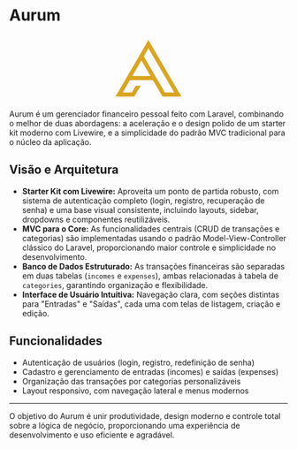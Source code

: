 # Aurum

<p align="center">
  <svg xmlns="http://www.w3.org/2000/svg" xmlns:xlink="http://www.w3.org/1999/xlink" width="120" viewBox="0 0 375 375" height="120"><defs><clipPath id="065c5c180c"><path d="M 15.027344 323.660156 L 107.417969 323.660156 L 107.417969 348.082031 L 15.027344 348.082031 Z M 15.027344 323.660156 "/></clipPath><clipPath id="6320d159a6"><path d="M 80.234375 230.859375 L 214.796875 230.859375 L 214.796875 255.28125 L 80.234375 255.28125 Z M 80.234375 230.859375 "/></clipPath><clipPath id="3e42c942c9"><path d="M 138 116 L 288 116 L 288 349 L 138 349 Z M 138 116 "/></clipPath><clipPath id="3b70d0a210"><path d="M 159.34375 116.550781 L 287.578125 335.75 L 266.5 348.082031 L 138.265625 128.882812 Z M 159.34375 116.550781 "/></clipPath><clipPath id="d172216392"><path d="M 173 39 L 368 39 L 368 349 L 173 349 Z M 173 39 "/></clipPath><clipPath id="41e65da513"><path d="M 194.101562 39.300781 L 367.527344 335.753906 L 346.445312 348.085938 L 173.019531 51.632812 Z M 194.101562 39.300781 "/></clipPath><clipPath id="d4ab913ff7"><path d="M 7 39 L 202 39 L 202 349 L 7 349 Z M 7 39 "/></clipPath><clipPath id="e81f8d8275"><path d="M 7.136719 335.785156 L 179.925781 39.296875 L 201.027344 51.59375 L 28.238281 348.082031 Z M 7.136719 335.785156 "/></clipPath><clipPath id="bfe639034f"><path d="M 86 285 L 137 285 L 137 349 L 86 349 Z M 86 285 "/></clipPath><clipPath id="684be739b8"><path d="M 86.128906 335.785156 L 115.457031 285.460938 L 136.554688 297.757812 L 107.230469 348.082031 Z M 86.128906 335.785156 "/></clipPath><clipPath id="7e802de424"><path d="M 266.488281 323.660156 L 360.109375 323.660156 L 360.109375 348.082031 L 266.488281 348.082031 Z M 266.488281 323.660156 "/></clipPath><clipPath id="006112f1cb"><path d="M 173.847656 26.917969 L 199.9375 26.917969 L 199.9375 49.710938 L 173.847656 49.710938 Z M 173.847656 26.917969 "/></clipPath><clipPath id="c6c96422b9"><path d="M 186.875 26.917969 L 199.898438 49.710938 L 173.847656 49.710938 Z M 186.875 26.917969 "/></clipPath><clipPath id="4918806a74"><path d="M 115.328125 285.460938 L 144.980469 285.460938 L 144.980469 308.257812 L 115.328125 308.257812 Z M 115.328125 285.460938 "/></clipPath><clipPath id="0e7dc6c524"><path d="M 130.1875 308.257812 L 115.398438 285.460938 L 144.980469 285.460938 Z M 130.1875 308.257812 "/></clipPath><clipPath id="f0259e690e"><path d="M 0 324.476562 L 27.574219 324.476562 L 27.574219 348.082031 L 0 348.082031 Z M 0 324.476562 "/></clipPath><clipPath id="18d0c4f7cf"><path d="M 13.757812 324.476562 L 27.515625 348.082031 L 0 348.082031 Z M 13.757812 324.476562 "/></clipPath><clipPath id="3abf9bec99"><path d="M 346.019531 324.066406 L 375 324.066406 L 375 348.082031 L 346.019531 348.082031 Z M 346.019531 324.066406 "/></clipPath><clipPath id="cfaa177e62"><path d="M 360.507812 324.066406 L 375 348.082031 L 346.019531 348.082031 Z M 360.507812 324.066406 "/></clipPath></defs><g id="64b6030ef6"><g clip-rule="nonzero" clip-path="url(#065c5c180c)"><path style=" stroke:none;fill-rule:nonzero;fill:#daa520;fill-opacity:1;" d="M 15.027344 323.660156 L 107.371094 323.660156 L 107.371094 348.082031 L 15.027344 348.082031 Z M 15.027344 323.660156 "/></g><g clip-rule="nonzero" clip-path="url(#6320d159a6)"><path style=" stroke:none;fill-rule:nonzero;fill:#daa520;fill-opacity:1;" d="M 80.234375 230.859375 L 214.839844 230.859375 L 214.839844 255.28125 L 80.234375 255.28125 Z M 80.234375 230.859375 "/></g><g clip-rule="nonzero" clip-path="url(#3e42c942c9)"><g clip-rule="nonzero" clip-path="url(#3b70d0a210)"><path style=" stroke:none;fill-rule:nonzero;fill:#daa520;fill-opacity:1;" d="M 159.34375 116.550781 L 287.574219 335.746094 L 266.496094 348.078125 L 138.265625 128.882812 Z M 159.34375 116.550781 "/></g></g><g clip-rule="nonzero" clip-path="url(#d172216392)"><g clip-rule="nonzero" clip-path="url(#41e65da513)"><path style=" stroke:none;fill-rule:nonzero;fill:#daa520;fill-opacity:1;" d="M 194.101562 39.300781 L 367.515625 335.734375 L 346.4375 348.066406 L 173.019531 51.632812 Z M 194.101562 39.300781 "/></g></g><g clip-rule="nonzero" clip-path="url(#d4ab913ff7)"><g clip-rule="nonzero" clip-path="url(#e81f8d8275)"><path style=" stroke:none;fill-rule:nonzero;fill:#daa520;fill-opacity:1;" d="M 7.136719 335.785156 L 179.917969 39.308594 L 201.019531 51.605469 L 28.238281 348.082031 Z M 7.136719 335.785156 "/></g></g><g clip-rule="nonzero" clip-path="url(#bfe639034f)"><g clip-rule="nonzero" clip-path="url(#684be739b8)"><path style=" stroke:none;fill-rule:nonzero;fill:#daa520;fill-opacity:1;" d="M 86.128906 335.785156 L 115.476562 285.421875 L 136.578125 297.71875 L 107.230469 348.082031 Z M 86.128906 335.785156 "/></g></g><g clip-rule="nonzero" clip-path="url(#7e802de424)"><path style=" stroke:none;fill-rule:nonzero;fill:#daa520;fill-opacity:1;" d="M 266.488281 323.660156 L 360.074219 323.660156 L 360.074219 348.082031 L 266.488281 348.082031 Z M 266.488281 323.660156 "/></g><g clip-rule="nonzero" clip-path="url(#006112f1cb)"><g clip-rule="nonzero" clip-path="url(#c6c96422b9)"><path style=" stroke:none;fill-rule:nonzero;fill:#daa520;fill-opacity:1;" d="M 173.847656 26.917969 L 199.9375 26.917969 L 199.9375 49.710938 L 173.847656 49.710938 Z M 173.847656 26.917969 "/></g></g><g clip-rule="nonzero" clip-path="url(#4918806a74)"><g clip-rule="nonzero" clip-path="url(#0e7dc6c524)"><path style=" stroke:none;fill-rule:nonzero;fill:#daa520;fill-opacity:1;" d="M 144.980469 308.257812 L 115.417969 308.257812 L 115.417969 285.460938 L 144.980469 285.460938 Z M 144.980469 308.257812 "/></g></g><g clip-rule="nonzero" clip-path="url(#f0259e690e)"><g clip-rule="nonzero" clip-path="url(#18d0c4f7cf)"><path style=" stroke:none;fill-rule:nonzero;fill:#daa520;fill-opacity:1;" d="M 0 324.476562 L 27.480469 324.476562 L 27.480469 348.082031 L 0 348.082031 Z M 0 324.476562 "/></g></g><g clip-rule="nonzero" clip-path="url(#3abf9bec99)"><g clip-rule="nonzero" clip-path="url(#cfaa177e62)"><path style=" stroke:none;fill-rule:nonzero;fill:#daa520;fill-opacity:1;" d="M 346.019531 324.066406 L 375.003906 324.066406 L 375.003906 348.082031 L 346.019531 348.082031 Z M 346.019531 324.066406 "/></g></g></g></svg>
</p>

Aurum é um gerenciador financeiro pessoal feito com Laravel, combinando o melhor de duas abordagens: a aceleração e o design polido de um starter kit moderno com Livewire, e a simplicidade do padrão MVC tradicional para o núcleo da aplicação.

## Visão e Arquitetura

- **Starter Kit com Livewire:** Aproveita um ponto de partida robusto, com sistema de autenticação completo (login, registro, recuperação de senha) e uma base visual consistente, incluindo layouts, sidebar, dropdowns e componentes reutilizáveis.
- **MVC para o Core:** As funcionalidades centrais (CRUD de transações e categorias) são implementadas usando o padrão Model-View-Controller clássico do Laravel, proporcionando maior controle e simplicidade no desenvolvimento.
- **Banco de Dados Estruturado:** As transações financeiras são separadas em duas tabelas (`incomes` e `expenses`), ambas relacionadas à tabela de `categories`, garantindo organização e flexibilidade.
- **Interface de Usuário Intuitiva:** Navegação clara, com seções distintas para "Entradas" e "Saídas", cada uma com telas de listagem, criação e edição.

## Funcionalidades

- Autenticação de usuários (login, registro, redefinição de senha)
- Cadastro e gerenciamento de entradas (incomes) e saídas (expenses)
- Organização das transações por categorias personalizáveis
- Layout responsivo, com navegação lateral e menus modernos

---

O objetivo do Aurum é unir produtividade, design moderno e controle total sobre a lógica de negócio, proporcionando uma experiência de desenvolvimento e uso eficiente e agradável.